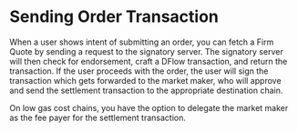 # Sending Order Transaction

When a user shows intent of submitting an order, you can fetch a Firm Quote by sending a request to the signatory server. The signatory server will then check for endorsement, craft a DFlow transaction, and return the transaction. If the user proceeds with the order, the user will sign the transaction which gets forwarded to the market maker, who will approve and send the settlement transaction to the appropriate destination chain.

On low gas cost chains, you have the option to delegate the market maker as the fee payer for the settlement transaction.

<!-- ## Integration -->

<!-- === "TypeScript"

    ``` ts
    TODO
    ```

=== "Python"

    ``` python
    TODO
    ```

=== "Rust"

    ``` rust
    TODO
    ``` -->
